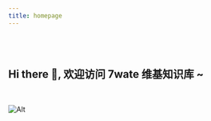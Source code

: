 ```yaml
---
title: homepage
---
```

<br />
<br />

## Hi there 👋, 欢迎访问 7wate 维基知识库 ~



<br />


![Alt](https://repobeats.axiom.co/api/embed/b6e6a199e422ce596ea7423372746b6debadaa7d.svg "Repobeats analytics image")
